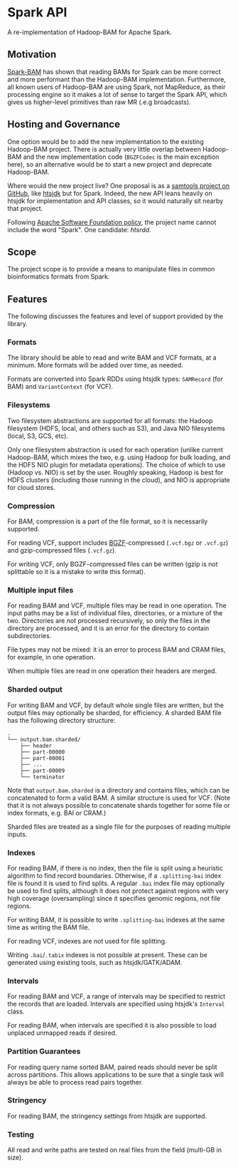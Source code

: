 # Spark API

A re-implementation of Hadoop-BAM for Apache Spark.

## Motivation

[Spark-BAM](http://www.hammerlab.org/spark-bam/) has shown that reading BAMs for Spark can be more
correct and more performant than the Hadoop-BAM implementation. Furthermore, all known users of
Hadoop-BAM are using Spark, not MapReduce, as their processing engine so it makes a lot of sense to
target the Spark API, which gives us higher-level primitives than raw MR (.e.g broadcasts).

## Hosting and Governance

One option would be to add the new implementation to the existing Hadoop-BAM project. There is
actually very little overlap between Hadoop-BAM and the new implementation code (`BGZFCodec` is the
main exception here), so an alternative would be to start a new project and deprecate Hadoop-BAM.

Where would the new project live? One proposal is as a
[samtools project on GitHub](https://github.com/samtools), like
[htsjdk](https://github.com/samtools/htsjdk) but for Spark. Indeed, the new API leans heavily on
htsjdk for implementation and API classes, so it would naturally sit nearby that project.

Following [Apache Software Foundation
policy](https://www.apache.org/foundation/marks/faq/#products), the project name cannot include
the word "Spark". One candidate: _htsrdd_.

## Scope

The project scope is to provide a means to manipulate files in common bioinformatics formats from
Spark.

## Features

The following discusses the features and level of support provided by the library.

### Formats

The library should be able to read and write BAM and VCF formats, at a minimum. More formats
will be added over time, as needed.

Formats are converted into Spark RDDs using htsjdk types: `SAMRecord` (for BAM) and
`VariantContext` (for VCF).

### Filesystems

Two filesystem abstractions are supported for all formats: the Hadoop filesystem (HDFS, local,
and others such as S3), and Java NIO filesystems (local, S3, GCS, etc).

Only one filesystem abstraction is used for each operation (unlike current Hadoop-BAM, which 
mixes the two, e.g. using Hadoop for bulk loading, and the HDFS NIO plugin for metadata
operations). The choice of which to use (Hadoop vs. NIO) is set by the user. Roughly speaking,
Hadoop is best for HDFS clusters (including those running in the cloud), and NIO is appropriate
for cloud stores.

### Compression

For BAM, compression is a part of the file format, so it is necessarily supported.

For reading VCF, support includes
[BGZF](https://samtools.github.io/hts-specs/SAMv1.pdf)-compressed (`.vcf.bgz` or `.vcf.gz`) and
gzip-compressed files (`.vcf.gz`).

For writing VCF, only BGZF-compressed files can be written (gzip
is not splittable so it is a mistake to write this format).

### Multiple input files

For reading BAM and VCF, multiple files may be read in one operation. The input paths may be a
list of individual files, directories, or a mixture of the two. Directories are _not_ processed
recursively, so only the files in the directory are processed, and it is an error for the
directory to contain subdirectories.

File types may not be mixed: it is an error to process BAM and CRAM files, for example, in one
operation.

When multiple files are read in one operation their headers are merged.

### Sharded output

For writing BAM and VCF, by default whole single files are written, but the output files may
optionally be sharded, for efficiency. A sharded BAM file has the following directory structure:

```
.
└── output.bam.sharded/
    ├── header
    ├── part-00000
    ├── part-00001
    ├── ...
    ├── part-00009
    └── terminator

```

Note that `output.bam.sharded` is a directory and contains files, which can be concatenated
to form a valid BAM. A similar structure is used for VCF. (Note that it is not always possible
to concatenate shards together for some file or index formats, e.g. BAI or CRAM.)

Sharded files are treated as a single file for the purposes of reading multiple inputs.

### Indexes

For reading BAM, if there is no index, then the file is split using a heuristic algorithm to
find record boundaries. Otherwise, if a `.splitting-bai` index file is found it is used to find
splits. A regular `.bai` index file may optionally be used to find splits, although it does not
protect against regions with very high coverage (oversampling) since it specifies genomic
regions, not file regions.

For writing BAM, it is possible to write `.splitting-bai` indexes at the same time as writing the
BAM file.

For reading VCF, indexes are not used for file splitting.

Writing `.bai`/`.tabix` indexes is not possible at present. These can be generated using existing
tools, such as htsjdk/GATK/ADAM.

### Intervals

For reading BAM and VCF, a range of intervals may be specified to restrict the records that are
loaded. Intervals are specified using htsjdk's `Interval` class.

For reading BAM, when intervals are specified it is also possible to load unplaced unmapped reads if desired.

### Partition Guarantees

For reading query name sorted BAM, paired reads should never be split across partitions. This allows
applications to be sure that a single task will always be able to process read pairs together.

### Stringency

For reading BAM, the stringency settings from htsjdk are supported.

### Testing

All read and write paths are tested on real files from the field (multi-GB in size).
